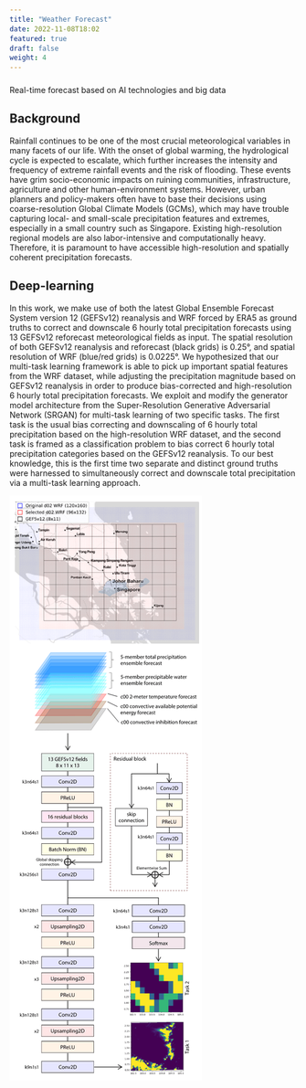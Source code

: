 ```yaml
---
title: "Weather Forecast"
date: 2022-11-08T18:02
featured: true
draft: false
weight: 4
---
```

###
Real-time forecast based on AI technologies and big data

## Background
Rainfall continues to be one of the most crucial meteorological variables in many facets of our life. With the onset of global warming, the hydrological cycle is expected to escalate, which further increases the intensity and frequency of extreme rainfall events and the risk of flooding. These events have grim socio-economic impacts on ruining communities, infrastructure, agriculture and other human-environment systems. However, urban planners and policy-makers often have to base their decisions using coarse-resolution Global Climate Models (GCMs), which may have trouble capturing local- and small-scale precipitation features and extremes, especially in a small country such as Singapore. Existing high-resolution regional models are also labor-intensive and computationally heavy. Therefore, it is paramount to have accessible high-resolution and spatially coherent precipitation forecasts.

## Deep-learning
In this work, we make use of both the latest Global Ensemble Forecast System version 12 (GEFSv12) reanalysis and WRF forced by ERA5 as ground truths to correct and downscale 6 hourly total precipitation forecasts using 13 GEFSv12 reforecast meteorological fields as input. The spatial resolution of both GEFSv12 reanalysis and reforecast (black grids) is 0.25°, and spatial resolution of WRF (blue/red grids) is 0.0225°. We hypothesized that our multi-task learning framework is able to pick up important spatial features from the WRF dataset, while adjusting the precipitation magnitude based on GEFSv12 reanalysis in order to produce bias-corrected and high-resolution 6 hourly total precipitation forecasts. We exploit and modify the generator model architecture from the Super-Resolution Generative Adversarial Network (SRGAN) for multi-task learning of two specific tasks. The first task is the usual bias correcting and downscaling of 6 hourly total precipitation based on the high-resolution WRF dataset, and the second task is framed as a classification problem to bias correct 6 hourly total precipitation categories based on the GEFSv12 reanalysis. To our best knowledge, this is the first time two separate and distinct ground truths were harnessed to simultaneously correct and downscale total precipitation via a multi-task learning approach.

![wetherforcast](/images/research_weatherforcast.png)
